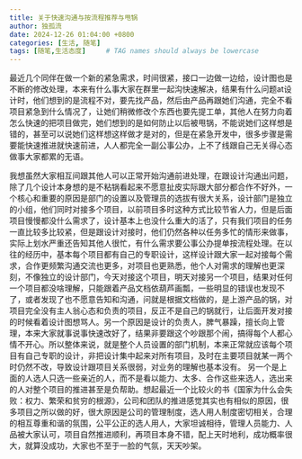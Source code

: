 ```yaml
---
title: 关于快速沟通与按流程推荐与甩锅
author: 独孤流
date: 2024-12-26 01:04:00 +0800
categories: [生活, 随笔]
tags: [随笔,生活态度]     # TAG names should always be lowercase
---
```


最近几个同伴在做一个新的紧急需求，时间很紧，接口一边做一边给，设计图也是不断的修改处理，本来有什么事大家在群里一起沟快速解决，结果有什么问题at设计时，他们想到的是流程不对，要先找产品，然后由产品再跟她们沟通，完全不看项目紧急到什么情况了，让她们稍微修改个东西也要先提工单，其他人在努力向着怎么快速的把项目做完，她们想到的是如何防止以后被甩锅，不能说她们这样想是错的，甚至可以说她们这样想这样做才是对的，但是在紧急开发中，很多步骤是需要能快速推进就快速前进，人人都完全一副公事公办，上不了线跟自己无关得心态做事大家都累的无语。

我想虽然大家相互间跟其他人可以正常开始沟通前进处理，在跟设计沟通出问题，除了几个设计本身想的是不粘锅看起来不愿意扯皮实际跟大部分都合作不好外，一个核心和重要的原因是部门的设置以及管理员的选拔有很大关系，设计部门是独立的小组，他们同时对接多个项目，以前项目多时这种方式比较节省人力，但是后面项目慢慢都没什么需求了，设计基本上也没什么重大的活了，只有我们项目的任务一直比较多比较紧，但是跟设计对接时，他们仍然各种以任务多忙的情形来做事，实际上划水严重还告知其他人很忙，有什么需求要公事公办提单按流程处理。在以往的经历中，基本每个项目都有自己的专职设计，这样设计跟大家一起对接每个需求，合作更频繁沟通交流也更多，对项目也更熟悉，他个人对需求的理解也更深刻，不像独立的设计部门，今天对接这个项目，明天对接另一个项目，结果对任何一个项目都没啥理解，只能跟着产品文档依葫芦画瓢，一些明显的错误也发现不了，或者发现了也不愿意告知和沟通，问就是根据文档做的，是上游产品的锅，对项目完全没有主人翁心态和负责的项目，反正不是自己的锅就行，让后面开发对接的时候看着设计图想骂人。另一个原因是设计的负责人，脾气暴躁，擅长向上管理，本来大家就事说事快速改好了，结果非要跟这个吵跟那个闹，搞得每个人都心情不开心。所以整体来说，就是整个人员设置的部门机制，本来正常就应该每个项目有自己专职的设计，非把设计集中起来对所有项目，及时在主要项目就某一两个时仍然不改，导致设计跟项目关系很弱，对业务的理解也基本没有。 另一个是上面的人选人只选一些亲近的人，而不是看以能力、太多、合作这些来选人，选出来的人对整个项目的推进甚至是负帮助。想起最近一个比较火的书《国家为什么会失败：权力、繁荣和贫穷的根源》，公司和团队的推进感觉其实也有相似的原因，很多项目之所以做的好，很大原因是公司的管理制度，选人用人制度密切相关，合理的相互尊重和谐的氛围，公平公正的选人用人，大家坦诚相待，管理人员能力、人品被大家认可，项目自然推进顺利，再项目本身不错，配上天时地利，成功概率很大，就算没成功，大家也不至于一脸的气氛，天天吵架。